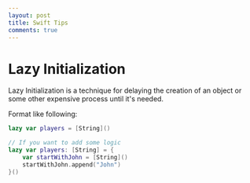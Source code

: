 ```yaml
---
layout: post
title: Swift Tips
comments: true
---
```


# Lazy Initialization

Lazy Initialization is a technique for delaying the creation of an object or some other expensive process until it's needed.

Format like following:

```swift
lazy var players = [String]()

// If you want to add some logic
lazy var players: [String] = {
    var startWithJohn = [String]()
    startWithJohn.append("John") 
}()
```

